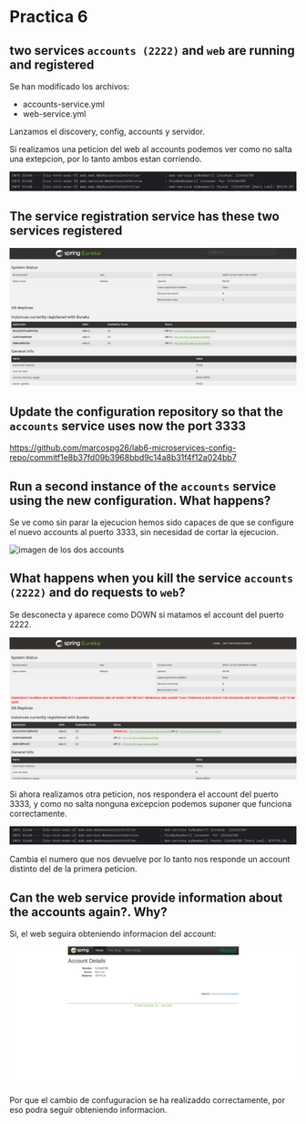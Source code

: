 # Practica 6

## two services `accounts (2222)` and `web` are running and registered

Se han modificado los archivos:
 - accounts-service.yml
 - web-service.yml

Lanzamos el discovery, config, accounts y servidor.

Si realizamos una peticion del web al accounts podemos ver como no salta
una extepcion, por lo tanto ambos estan corriendo.

![Peticion del web al account](./img/webPeticion1.png)

## The service registration service has these two services registered

![Eureka](./img/eureka.png)

## Update the configuration repository so that the `accounts` service uses now the port 3333

<https://github.com/marcospg26/lab6-microservices-config-repo/commitf1e8b37fd09b3968bbd9c14a8b31f4f12a024bb7>

## Run a second instance of the `accounts` service using the new configuration. What happens?

Se ve como sin parar la ejecucion hemos sido capaces de que se configure el nuevo accounts al puerto 3333, sin necesidad de cortar la ejecucion.

![imagen de los dos accounts](./img/account3333.png)

## What happens when you kill the service `accounts (2222)` and do requests to `web`?

Se desconecta y aparece como DOWN si matamos el account del puerto 2222.

![se ve en el eureka el account caido](./img/accountDOWN.png)

Si ahora realizamos otra peticion, nos respondera el account del puerto 
3333, y como no salta nonguna excepcion podemos suponer que funciona 
correctamente.

![peticion del web al account del puerto 3333](./img/webPeticion2.png)

Cambia el numero que nos devuelve por lo tanto nos responde un account
distinto del de la primera peticion. 

## Can the web service provide information about the accounts again?. Why?

Si, el web seguira  obteniendo informacion del account:

![Informacion del account en el web](./img/accountDetails.png)

Por que el cambio de confuguracion se ha realizaddo correctamente, por eso
podra seguir obteniendo informacion.
